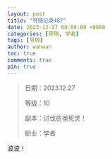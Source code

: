 ```yaml
---
layout: post
title: "导随记录487"
date: 2023-12-27 00:00:00 +0800
categories: [导随, 学者]
tags: [导随]
author: wanwan
toc: true
comments: true
pin: true
---
```

> 日期：2023.12.27
>
> 等级：10
>
> 副本：讨伐彷徨死灵！
>
> 职业：学者

波波！